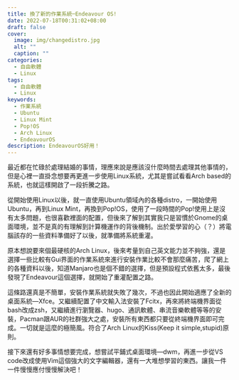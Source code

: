 ```yaml
---
title: 換了新的作業系統─Endeavour OS!
date: 2022-07-18T00:31:02+08:00
draft: false
cover:
  image: img/changedistro.jpg
  alt: ""
  caption: ""
categories:
  - 自由軟體
  - Linux
tags:
  - 自由軟體
  - Linux
keywords:
  - 作業系統
  - Ubuntu
  - Linux Mint
  - Pop!OS
  - Arch Linux
  - EndeavourOS
description: EndeavourOS好用！
---
```

最近都在忙碌於處理結婚的事情，理應來說是應該沒什麼時間去處理其他事情的，但是心裡一直掛念想要再更進一步使用Linux系統，尤其是嘗試看看Arch based的系統，也就這樣開啟了一段折騰之路。

從開始使用Linux以後，就一直使用Ubuntu領域內的各種distro，一開始使用Ubuntu，再到Linux Mint，再換到Pop!OS，使用了一段時間的Pop!使用上是沒有太多問題，也很喜歡裡面的配置，但後來了解到其實我只是習慣於Gnome的桌面環境，並不是真的有理解到計算機運作的背後機制。出於愛學習的心（？）將電腦該存的一些資料準備好了以後，就準備將系統重灌。

原本想說要來個最硬核的Arch Linux，後來考量到自己英文能力並不夠強，還是選擇一些比較有Gui界面的作業系統來進行安裝作業比較不會那麼痛苦，爬了網上的各種資料以後，知道Manjaro也是個不錯的選擇，但是預設程式依舊太多，最後發現了Endeavour這個選擇，就開始了重灌配置之路。

這條路還真是不簡單，安裝作業系統就失敗了幾次，不過也因此開始適應了全新的桌面系統—Xfce。又繼續配置了中文輸入法安裝了Fcitx，再來將終端機界面從bash改成zsh，又繼續進行瀏覽器、hugo、通訊軟體、串流音樂軟體等等的安裝，Pacman跟AUR的社群強大之處，安裝所有東西都只要從終端機界面即可完成。一切就是這麼的極簡風。符合了Arch Linux的Kiss(Keep it simple,stupid)原則。

接下來還有好多事情想要完成，想嘗試平鋪式桌面環境—dwm，再進一步從VS code改成使用Vim這個強大的文字編輯器，還有一大堆想學習的東西。讓我一件一件慢慢應付慢慢解決吧！
